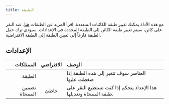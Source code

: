 ```yaml
---
title: الطبقة
---
```


مع هذه الأداة يمكنك تغيير طبقة الكائنات المتعددة. اقرأ المزيد عن الطبقات [هنا](../layers.md). عند النقر على كائن، سيتم تغيير طبقة الكائن إلى الطبقة المحددة في الإعدادات. سيؤدي ترك حقل الطبقة فارغاً إلى تعيين الطبقة إلى الطبقة الافتراضية.

## الإعدادات

|     الممتلكات | الافتراضي | الوصف                                                             |
| -------------:|:---------:|:----------------------------------------------------------------- |
|        الطبقة |           | العناصر سوف تتغير إلى هذه الطبقة إذا ضغطت عليها                   |
| تضمين الممحاة |   خاطئ    | هذا الإعداد يتحكم إذا كنت تستطيع النقر على طبقة الممحاة وتعديلها. |
